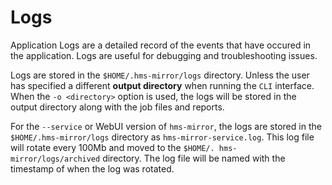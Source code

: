 # Logs

Application Logs are a detailed record of the events that have occured in the application. Logs are useful for debugging and troubleshooting issues. 

Logs are stored in the `$HOME/.hms-mirror/logs` directory.  Unless the user has specified a different **output 
directory** when running the `CLI` interface.  When the `-o <directory>` option is used, the logs will be stored in 
the output directory along with the job files and reports.

For the `--service` or WebUI version of `hms-mirror`, the logs are stored in the `$HOME/.hms-mirror/logs` directory 
as `hms-mirror-service.log`.  This log file will rotate every 100Mb and moved to the `$HOME/.
hms-mirror/logs/archived` directory.  The log file will be named with the timestamp of when the log was rotated.
